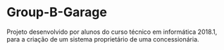 # Group-B-Garage
Projeto desenvolvido por alunos do curso técnico em informática 2018.1, para a criação de um sistema proprietário de uma concessionária. 
